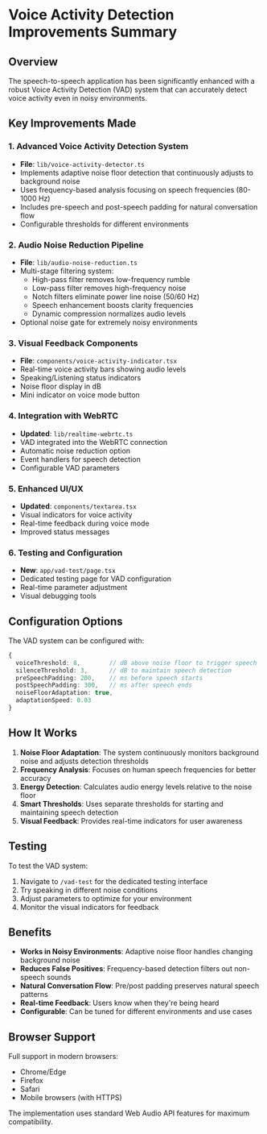 # Voice Activity Detection Improvements Summary

## Overview

The speech-to-speech application has been significantly enhanced with a robust Voice Activity Detection (VAD) system that can accurately detect voice activity even in noisy environments.

## Key Improvements Made

### 1. Advanced Voice Activity Detection System
- **File**: `lib/voice-activity-detector.ts`
- Implements adaptive noise floor detection that continuously adjusts to background noise
- Uses frequency-based analysis focusing on speech frequencies (80-1000 Hz)
- Includes pre-speech and post-speech padding for natural conversation flow
- Configurable thresholds for different environments

### 2. Audio Noise Reduction Pipeline
- **File**: `lib/audio-noise-reduction.ts`
- Multi-stage filtering system:
  - High-pass filter removes low-frequency rumble
  - Low-pass filter removes high-frequency noise
  - Notch filters eliminate power line noise (50/60 Hz)
  - Speech enhancement boosts clarity frequencies
  - Dynamic compression normalizes audio levels
- Optional noise gate for extremely noisy environments

### 3. Visual Feedback Components
- **File**: `components/voice-activity-indicator.tsx`
- Real-time voice activity bars showing audio levels
- Speaking/Listening status indicators
- Noise floor display in dB
- Mini indicator on voice mode button

### 4. Integration with WebRTC
- **Updated**: `lib/realtime-webrtc.ts`
- VAD integrated into the WebRTC connection
- Automatic noise reduction option
- Event handlers for speech detection
- Configurable VAD parameters

### 5. Enhanced UI/UX
- **Updated**: `components/textarea.tsx`
- Visual indicators for voice activity
- Real-time feedback during voice mode
- Improved status messages

### 6. Testing and Configuration
- **New**: `app/vad-test/page.tsx`
- Dedicated testing page for VAD configuration
- Real-time parameter adjustment
- Visual debugging tools

## Configuration Options

The VAD system can be configured with:
```typescript
{
  voiceThreshold: 8,        // dB above noise floor to trigger speech
  silenceThreshold: 3,      // dB to maintain speech detection
  preSpeechPadding: 200,    // ms before speech starts
  postSpeechPadding: 300,   // ms after speech ends
  noiseFloorAdaptation: true,
  adaptationSpeed: 0.03
}
```

## How It Works

1. **Noise Floor Adaptation**: The system continuously monitors background noise and adjusts detection thresholds
2. **Frequency Analysis**: Focuses on human speech frequencies for better accuracy
3. **Energy Detection**: Calculates audio energy levels relative to the noise floor
4. **Smart Thresholds**: Uses separate thresholds for starting and maintaining speech detection
5. **Visual Feedback**: Provides real-time indicators for user awareness

## Testing

To test the VAD system:
1. Navigate to `/vad-test` for the dedicated testing interface
2. Try speaking in different noise conditions
3. Adjust parameters to optimize for your environment
4. Monitor the visual indicators for feedback

## Benefits

- **Works in Noisy Environments**: Adaptive noise floor handles changing background noise
- **Reduces False Positives**: Frequency-based detection filters out non-speech sounds
- **Natural Conversation Flow**: Pre/post padding preserves natural speech patterns
- **Real-time Feedback**: Users know when they're being heard
- **Configurable**: Can be tuned for different environments and use cases

## Browser Support

Full support in modern browsers:
- Chrome/Edge
- Firefox
- Safari
- Mobile browsers (with HTTPS)

The implementation uses standard Web Audio API features for maximum compatibility.
